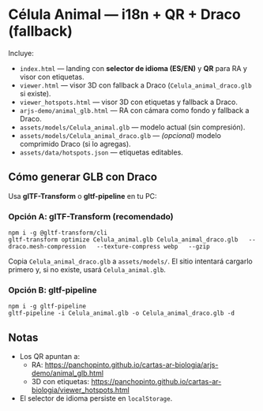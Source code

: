 # Célula Animal — i18n + QR + Draco (fallback)

Incluye:
- `index.html` — landing con **selector de idioma (ES/EN)** y **QR** para RA y visor con etiquetas.
- `viewer.html` — visor 3D con fallback a Draco (`Celula_animal_draco.glb` si existe).
- `viewer_hotspots.html` — visor 3D con etiquetas y fallback a Draco.
- `arjs-demo/animal_glb.html` — RA con cámara como fondo y fallback a Draco.
- `assets/models/Celula_animal.glb` — modelo actual (sin compresión).
- `assets/models/Celula_animal_draco.glb` — *(opcional)* modelo comprimido Draco (si lo agregas).
- `assets/data/hotspots.json` — etiquetas editables.

## Cómo generar GLB con Draco
Usa **glTF-Transform** o **gltf-pipeline** en tu PC:

### Opción A: glTF-Transform (recomendado)
```
npm i -g @gltf-transform/cli
gltf-transform optimize Celula_animal.glb Celula_animal_draco.glb   --draco.mesh-compression   --texture-compress webp   --gzip
```
Copia `Celula_animal_draco.glb` a `assets/models/`. El sitio intentará cargarlo primero y, si no existe, usará `Celula_animal.glb`.

### Opción B: gltf-pipeline
```
npm i -g gltf-pipeline
gltf-pipeline -i Celula_animal.glb -o Celula_animal_draco.glb -d
```

## Notas
- Los QR apuntan a:
  - RA: https://panchopinto.github.io/cartas-ar-biologia/arjs-demo/animal_glb.html
  - 3D con etiquetas: https://panchopinto.github.io/cartas-ar-biologia/viewer_hotspots.html
- El selector de idioma persiste en `localStorage`.
